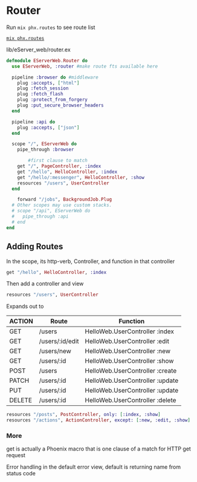 # Router

Run `mix phx.routes` to see route list 

[`mix phx.routes`](https://hexdocs.pm/phoenix/Mix.Tasks.Phx.Routes.html)

lib/eServer_web/router.ex

```elixir
defmodule EServerWeb.Router do
  use EServerWeb, :router #make route fts available here

  pipeline :browser do #middleware
    plug :accepts, ["html"]
    plug :fetch_session
    plug :fetch_flash
    plug :protect_from_forgery
    plug :put_secure_browser_headers
  end

  pipeline :api do
    plug :accepts, ["json"]
  end

  scope "/", EServerWeb do
    pipe_through :browser

		#first clause to match
    get "/", PageController, :index
    get "/hello", HelloController, :index
  	get "/hello/:messenger", HelloController, :show
  	resources "/users", UserController
  end

	forward "/jobs", BackgroundJob.Plug
  # Other scopes may use custom stacks.
  # scope "/api", EServerWeb do
  #   pipe_through :api
  # end
end
```

## Adding Routes

In the scope, its http-verb, Controller, and function in that controller

```elixir
get "/hello", HelloController, :index
```

Then add a controller and view

```elixir
resources "/users", UserController
```

Expands out to

| ACTION | Route           | Function                        |
| ------ | --------------- | ------------------------------- |
| GET    | /users          | HelloWeb.UserController :index  |
| GET    | /users/:id/edit | HelloWeb.UserController :edit   |
| GET    | /users/new      | HelloWeb.UserController :new    |
| GET    | /users/:id      | HelloWeb.UserController :show   |
| POST   | /users          | HelloWeb.UserController :create |
| PATCH  | /users/:id      | HelloWeb.UserController :update |
| PUT    | /users/:id      | HelloWeb.UserController :update |
| DELETE | /users/:id      | HelloWeb.UserController :delete |

```elixir
resources "/posts", PostController, only: [:index, :show]
resources "/actions", ActionController, except: [:new, :edit, :show]
```

### More

get is actually a Phoenix macro that is one clause of a match for HTTP get request

Error handling in the default error view, default is returning name from status code